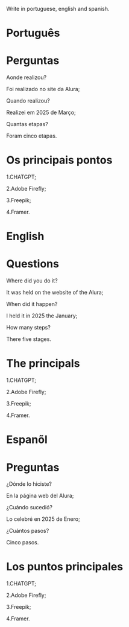 Write in portuguese, english and spanish.

# Português 

# 
# Perguntas

Aonde realizou?

Foi realizado no site da Alura;

Quando realizou?

Realizei em 2025 de Março;

Quantas etapas?

Foram cinco etapas.

# Os principais pontos

1.CHATGPT;

2.Adobe Firefly;

3.Freepik;

4.Framer.


# English

#  

# Questions

Where did you do it?

It was held on the website of the Alura;

When did it happen?

I held it in 2025 the January;

How many steps?

There five stages.

# The principals

1.CHATGPT;

2.Adobe Firefly;

3.Freepik;

4.Framer.


# Espanõl

# 

# Preguntas

¿Dónde lo hiciste?

En la página web del Alura;

¿Cuándo sucedió?

Lo celebré en 2025 de Enero;

¿Cuántos pasos?

Cinco  pasos.

# Los puntos principales

1.CHATGPT;

2.Adobe Firefly;

3.Freepik;

4.Framer.


